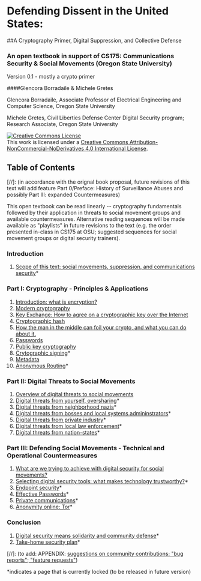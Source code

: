 # Defending Dissent in the United States:
##A Cryptography Primer, Digital Suppression, and Collective Defense 
### An open textbook in support of CS175: Communications Security & Social Movements (Oregon State University)

Version 0.1 - mostly a crypto primer

####Glencora Borradaile & Michele Gretes

Glencora Borradaile, Associate Professor of Electrical Engineering and Computer Science, Oregon State University 

Michele Gretes, Civil Liberties Defense Center Digital Security program; Research Associate, Oregon State University

<a rel="license" href="http://creativecommons.org/licenses/by-nc-nd/4.0/"><img alt="Creative Commons License" style="border-width:0" src="https://i.creativecommons.org/l/by-nc-nd/4.0/88x31.png" /></a><br />This work is licensed under a <a rel="license" href="http://creativecommons.org/licenses/by-nc-nd/4.0/">Creative Commons Attribution-NonCommercial-NoDerivatives 4.0 International License</a>.


## Table of Contents

[//]: (in accordance with the orignal book proposal, future revisions of this text will add feature Part 0/Preface: History of Surveillance Abuses and possibly Part III: expanded Countermeasures)

This open textbook can be read linearly -- cryptography fundamentals followed by their application in threats to social movement groups and available countermeasures.  Alternative reading sequences will be made available as "playlists" in future revisions to the text (e.g. the order presented in-class in CS175 at OSU; suggested sequences for social movement groups or digital security trainers).

### Introduction
1. [Scope of this text: social movements, suppression, and communications security](scope.md)*

### Part I: Cryptography - Principles & Applications
1. [Introduction: what is encryption?](cryptography.md)   
1. [Modern cryptography](modern-cryptography.md)
1. [Key Exchange: How to agree on a cryptographic key over the Internet](key-exchange.md)
1. [Cryptographic hash](cryptographic-hash.md)
1. [How the man in the middle can foil your crypto, and what you can do about it.](man-in-the-middle.md)
1. [Passwords](passwords.md)
1. [Public key cryptography](public-key-cryptography.md)
1. [Crytographic signing](authenticity.md)*
1. [Metadata](metadata.md)
1. [Anonymous Routing](anonymous-routing.md)*

### Part II: Digital Threats to Social Movements

1. [Overview of digital threats to social movements](threat-overview.md)
1. [Digital threats from yourself, oversharing](threat-you.md)*
1. [Digital threats from neighborhood nazis](threat-neigh.md)*
1. [Digital threats from bosses and local systems admininstrators](threat-bosses.md)*
1. [Digital threats from private industry](threat-industry.md)*
1. [Digital threats from local law enforcement](threat-cops.md)*
1. [Digital threats from nation-states](threat-state.md)*

### Part III: Defending Social Movements - Technical and Operational Countermeasures

1. [What are we trying to achieve with digital security for social movements?](goals.md)
1. [Selecting digital security tools: what makes technology trustworthy?](trust.md)*
1. [Endpoint security](endpoints.md)*
1. [Effective Passwords](password-practices)*
1. [Private communications](comms.md)*
1. [Anonymity online: Tor](tor.md)*

### Conclusion

1. [Digital security means solidarity and community defense](community-defense.md)*
1. [Take-home security plan](plan.md)*

[//]: (to add: APPENDIX: [suggestions on community contributions: "bug reports"; "feature requests"](howto-contribute.md))

*indicates a page that is currently locked (to be released in future version) 
